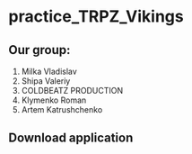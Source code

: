 # practice_TRPZ_Vikings
## Our group:
1. Milka Vladislav
2. Shipa Valeriy
3. COLDBEATZ PRODUCTION
4. Klymenko Roman  
5. Artem Katrushсhenko

## Download application
